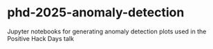 # phd-2025-anomaly-detection
Jupyter notebooks for generating anomaly detection plots used in the Positive Hack Days talk
